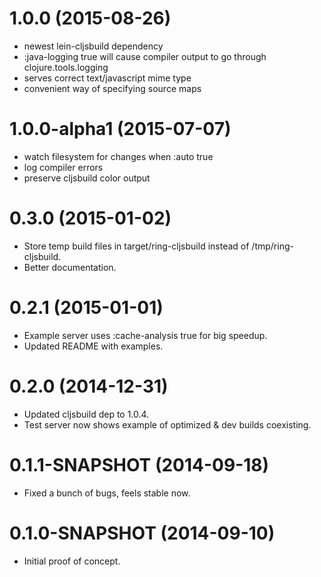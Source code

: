 
# 1.0.0 (2015-08-26)

* newest lein-cljsbuild dependency
* :java-logging true will cause compiler output to go through clojure.tools.logging
* serves correct text/javascript mime type
* convenient way of specifying source maps

# 1.0.0-alpha1 (2015-07-07)

* watch filesystem for changes when :auto true
* log compiler errors
* preserve cljsbuild color output

# 0.3.0 (2015-01-02)

* Store temp build files in target/ring-cljsbuild instead of /tmp/ring-cljsbuild.
* Better documentation.

# 0.2.1 (2015-01-01)

* Example server uses :cache-analysis true for big speedup.
* Updated README with examples.

# 0.2.0 (2014-12-31)

* Updated cljsbuild dep to 1.0.4.
* Test server now shows example of optimized & dev builds coexisting.

# 0.1.1-SNAPSHOT (2014-09-18)

* Fixed a bunch of bugs, feels stable now.

# 0.1.0-SNAPSHOT (2014-09-10)

* Initial proof of concept.

